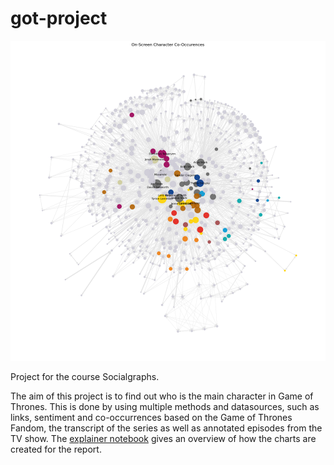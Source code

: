 # got-project

![Co-Occurrence Graph](https://github.com/nStangl/got-project/raw/main/screen-co-occurrences.png)


Project for the course Socialgraphs.

The aim of this project is to find out who is the main character in Game of Thrones. This is done by using multiple methods and datasources, such as links, sentiment and co-occurrences based on the Game of Thrones Fandom, the transcript of the series as well as annotated episodes from the TV show.
The [explainer notebook](notebooks/explainer_notebook.ipynb) gives an overview of how the charts are created for the report.
